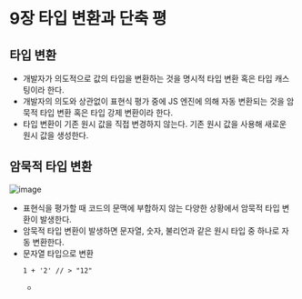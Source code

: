 9장 타입 변환과 단축 평
========

타입 변환
---------
- 개발자가 의도적으로 값의 타입을 변환하는 것을 명시적 타입 변환 혹은 타입 캐스팅이라 한다.
- 개발자의 의도와 상관없이 표현식 평가 중에 JS 엔진에 의해 자동 변환되는 것을 암묵적 타입 변환 혹은 타입 강제 변환이라 한다.
- 타입 변환이 기존 원시 값을 직접 변경하지 않는다. 기존 원시 값을 사용해 새로운 원시 값을 생성한다.

암묵적 타입 변환
--
![image](https://github.com/houony/Javascript-Deep-Dive-Study/assets/99787274/3ea430ad-26b4-4f28-a838-ec4a0ac8e994)
- 표현식을 평가할 때 코드의 문맥에 부합하지 않는 다양한 상황에서 암묵적 타입 변환이 발생한다.
- 암묵적 타입 변환이 발생하면 문자열, 숫자, 불리언과 같은 원시 타입 중 하나로 자동 변환한다.
- 문자열 타입으로 변환
  ```
  1 + '2' // > "12"
  ```
  - 
